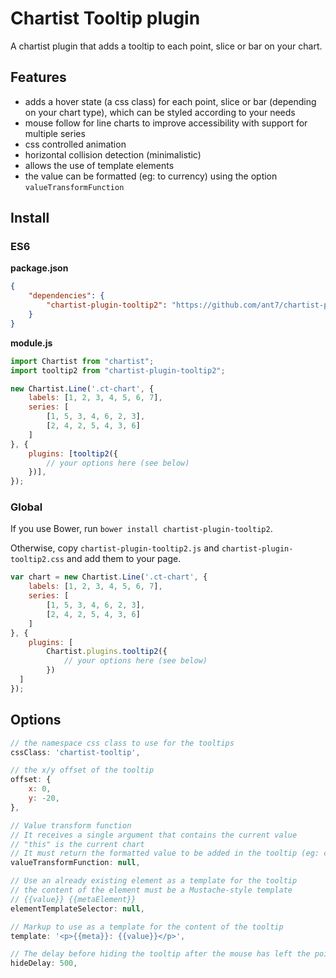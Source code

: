 # Chartist Tooltip plugin

A chartist plugin that adds a tooltip to each point, slice or bar on your chart.

## Features
* adds a hover state (a css class) for each point, slice or bar (depending on your chart type), which can be styled according to your needs
* mouse follow for line charts to improve accessibility with support for multiple series
* css controlled animation
* horizontal collision detection (minimalistic)
* allows the use of template elements
* the value can be formatted (eg: to currency) using the option `valueTransformFunction`


## Install

### ES6

**package.json**

```json
{
    "dependencies": {
        "chartist-plugin-tooltip2": "https://github.com/ant7/chartist-plugin-tooltip2/tarball/2684ea61614ea04c8ca1cfcded05e2ddc34b4485"
    }
}
```

**module.js**

```js
import Chartist from "chartist";
import tooltip2 from "chartist-plugin-tooltip2";

new Chartist.Line('.ct-chart', {
    labels: [1, 2, 3, 4, 5, 6, 7],
    series: [
        [1, 5, 3, 4, 6, 2, 3],
        [2, 4, 2, 5, 4, 3, 6]
    ]
}, {
    plugins: [tooltip2({
        // your options here (see below)
    })],
});
```

### Global

If you use Bower, run `bower install chartist-plugin-tooltip2`.

Otherwise, copy `chartist-plugin-tooltip2.js` and `chartist-plugin-tooltip2.css` and add them to your page.

```javascript
var chart = new Chartist.Line('.ct-chart', {
    labels: [1, 2, 3, 4, 5, 6, 7],
    series: [
        [1, 5, 3, 4, 6, 2, 3],
        [2, 4, 2, 5, 4, 3, 6]
    ]
}, {
    plugins: [
        Chartist.plugins.tooltip2({
            // your options here (see below)
        })
  ]
});
```

## Options
```javascript
// the namespace css class to use for the tooltips
cssClass: 'chartist-tooltip',

// the x/y offset of the tooltip
offset: {
    x: 0,
    y: -20,
},

// Value transform function
// It receives a single argument that contains the current value
// "this" is the current chart
// It must return the formatted value to be added in the tooltip (eg: currency format)
valueTransformFunction: null,

// Use an already existing element as a template for the tooltip
// the content of the element must be a Mustache-style template
// {{value}} {{metaElement}}
elementTemplateSelector: null,

// Markup to use as a template for the content of the tooltip
template: '<p>{{meta}}: {{value}}</p>',

// The delay before hiding the tooltip after the mouse has left the point, slice or bar
hideDelay: 500,
```
